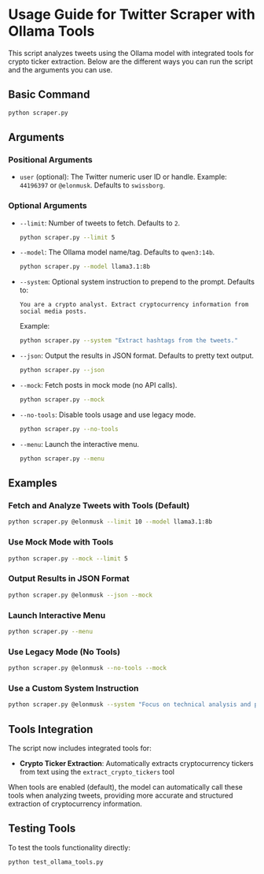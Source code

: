 # Usage Guide for Twitter Scraper with Ollama Tools

This script analyzes tweets using the Ollama model with integrated tools for crypto ticker extraction. Below are the different ways you can run the script and the arguments you can use.

## Basic Command
```bash
python scraper.py
```

## Arguments

### Positional Arguments
- `user` (optional): The Twitter numeric user ID or handle. Example: `44196397` or `@elonmusk`. Defaults to `swissborg`.

### Optional Arguments
- `--limit`: Number of tweets to fetch. Defaults to `2`.
  ```bash
  python scraper.py --limit 5
  ```

- `--model`: The Ollama model name/tag. Defaults to `qwen3:14b`.
  ```bash
  python scraper.py --model llama3.1:8b
  ```

- `--system`: Optional system instruction to prepend to the prompt. Defaults to:
  ```
  You are a crypto analyst. Extract cryptocurrency information from social media posts.
  ```
  Example:
  ```bash
  python scraper.py --system "Extract hashtags from the tweets."
  ```

- `--json`: Output the results in JSON format. Defaults to pretty text output.
  ```bash
  python scraper.py --json
  ```

- `--mock`: Fetch posts in mock mode (no API calls).
  ```bash
  python scraper.py --mock
  ```

- `--no-tools`: Disable tools usage and use legacy mode.
  ```bash
  python scraper.py --no-tools
  ```

- `--menu`: Launch the interactive menu.
  ```bash
  python scraper.py --menu
  ```

## Examples

### Fetch and Analyze Tweets with Tools (Default)
```bash
python scraper.py @elonmusk --limit 10 --model llama3.1:8b
```

### Use Mock Mode with Tools
```bash
python scraper.py --mock --limit 5
```

### Output Results in JSON Format
```bash
python scraper.py @elonmusk --json --mock
```

### Launch Interactive Menu
```bash
python scraper.py --menu
```

### Use Legacy Mode (No Tools)
```bash
python scraper.py @elonmusk --no-tools --mock
```

### Use a Custom System Instruction
```bash
python scraper.py @elonmusk --system "Focus on technical analysis and price predictions."
```

## Tools Integration

The script now includes integrated tools for:
- **Crypto Ticker Extraction**: Automatically extracts cryptocurrency tickers from text using the `extract_crypto_tickers` tool

When tools are enabled (default), the model can automatically call these tools when analyzing tweets, providing more accurate and structured extraction of cryptocurrency information.

## Testing Tools

To test the tools functionality directly:
```bash
python test_ollama_tools.py
```
